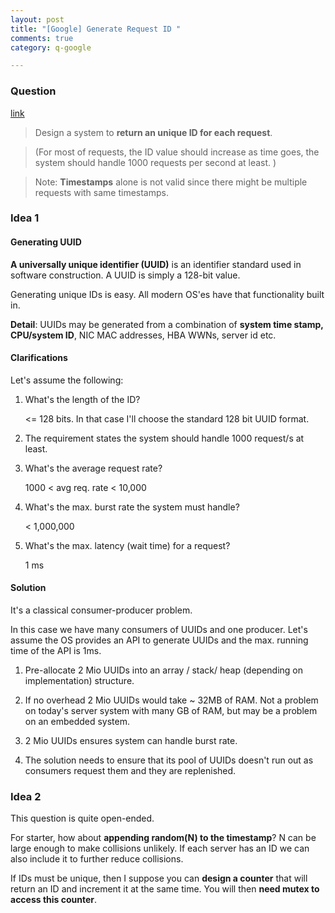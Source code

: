 ```yaml
---
layout: post
title: "[Google] Generate Request ID "
comments: true
category: q-google

---
```


### Question 

[link](http://www.careercup.com/question?id=5169800024162304)

> Design a system to __return an unique ID for each request__.

> (For most of requests, the ID value should increase as time goes, the system should handle 1000 requests per second at least. )

> Note: __Timestamps__ alone is not valid since there might be multiple requests with same timestamps.

### Idea 1

#### Generating UUID

__A universally unique identifier (UUID)__ is an identifier standard used in software construction. A UUID is simply a 128-bit value. 

Generating unique IDs is easy. All modern OS'es have that functionality built in. 

__Detail__: UUIDs may be generated from a combination of __system time stamp, CPU/system ID__, NIC MAC addresses, HBA WWNs, server id etc. 

#### Clarifications

Let's assume the following: 

1. What's the length of the ID? 

    <= 128 bits. In that case I'll choose the standard 128 bit UUID format. 

1. The requirement states the system should handle 1000 request/s at least. 

1. What's the average request rate? 

    1000 < avg req. rate < 10,000 

1. What's the max. burst rate the system must handle? 

    < 1,000,000 

1. What's the max. latency (wait time) for a request? 

    1 ms 

#### Solution

It's a classical consumer-producer problem. 

In this case we have many consumers of UUIDs and one producer. Let's assume the OS provides an API to generate UUIDs and the max. running time of the API is 1ms. 

1. Pre-allocate 2 Mio UUIDs into an array / stack/ heap (depending on implementation) structure. 

1. If no overhead 2 Mio UUIDs would take ~ 32MB of RAM. Not a problem on today's server system with many GB of RAM, but may be a problem on an embedded system.

1. 2 Mio UUIDs ensures system can handle burst rate. 
 
1. The solution needs to ensure that its pool of UUIDs doesn't run out as consumers request them and they are replenished.

### Idea 2

This question is quite open-ended. 

For starter, how about __appending random(N) to the timestamp__? N can be large enough to make collisions unlikely. If each server has an ID we can also include it to further reduce collisions. 

If IDs must be unique, then I suppose you can __design a counter__ that will return an ID and increment it at the same time. You will then __need mutex to access this counter__. 
